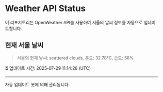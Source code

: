 
# Weather API Status

이 리포지토리는 OpenWeather API를 사용하여 서울의 날씨 정보를 자동으로 업데이트합니다.

## 현재 서울 날씨
> 서울의 현재 날씨: scattered clouds, 온도: 32.78°C, 습도: 58%

⏳ 업데이트 시간: 2025-07-29 11:14:28 (UTC)

---
자동 업데이트 봇에 의해 관리됩니다.
